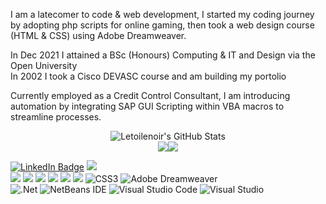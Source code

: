 <div align="center>### "I could fall asleep at night as a rock and roll star" </div>

<!--
**Letoilenoir/Letoilenoir** is a ✨ _special_ ✨ repository because its `README.md` (this file) appears on your GitHub profile.

Here are some ideas to get you started:

- 🔭 I’m currently working on ...
- 🌱 I’m currently learning ...
- 👯 I’m looking to collaborate on ...
- 🤔 I’m looking for help with ...
- 💬 Ask me about ...
- 📫 How to reach me: ...
- 😄 Pronouns: ...
- ⚡ Fun fact: ...
-->
<div><p><Hi,<br> I am a latecomer to code & web development, I started my coding journey by adopting php scripts for online gaming, then took a web design course (HTML & CSS) using Adobe Dreamweaver.</p><p>In Dec 2021 I attained a BSc (Honours) Computing & IT and Design via the Open University<br>In 2002 I took a Cisco DEVASC course and am building my portolio</p></p>
<p>Currently employed as a Credit Control Consultant, I am introducing automation by integrating SAP GUI Scripting within VBA macros to streamline processes.</p></div>


 
<div align="center">
    <img src="https://github-profile-summary-cards.vercel.app/api/cards/profile-details?username=Letoilenoir&theme=github_dark" alt="Letoilenoir's GitHub Stats"/>
</div>
<div align="center"><img src="https://github-profile-summary-cards.vercel.app/api/cards/most-commit-language?username=Letoilenoir&theme=github_dark"><img src="https://github-profile-summary-cards.vercel.app/api/cards/stats?username=Letoilenoir&theme=github_dark"></div>

<a href="www.linkedin.com/in/andy-meakin-bsc-hons-65218019"><img src="https://img.shields.io/badge/LinkedIn-blue?style=for-the-badge&logo=linkedin&logoColor=white" alt="LinkedIn Badge"/></a>
<img src="https://img.shields.io/badge/Ubuntu-E95420?style=for-the-badge&logo=ubuntu&logoColor=white">	
<img src="https://img.shields.io/badge/Windows-0078D6?style=for-the-badge&logo=windows&logoColor=white">
<img src="https://img.shields.io/badge/ProtonMail-8B89CC?style=for-the-badge&logo=protonmail&logoColor=white">
<img src="https://img.shields.io/badge/Gmail-D14836?style=for-the-badge&logo=gmail&logoColor=white">
<img src="https://img.shields.io/badge/gimp-5C5543?style=for-the-badge&logo=gimp&logoColor=white">
<img src="https://img.shields.io/badge/Inkscape-000000?style=for-the-badge&logo=Inkscape&logoColor=white">
<img src="https://img.shields.io/badge/HTML5-E34F26?style=for-the-badge&logo=html5&logoColor=white">
![CSS3](https://img.shields.io/badge/css3-%231572B6.svg?style=for-the-badge&logo=css3&logoColor=white)
![Adobe Dreamweaver](https://img.shields.io/badge/Adobe%20Dreamweaver-FF61F6.svg?style=for-the-badge&logo=Adobe%20Dreamweaver&logoColor=white)	
![.Net](https://img.shields.io/badge/.NET-5C2D91?style=for-the-badge&logo=.net&logoColor=white)
![NetBeans IDE](https://img.shields.io/badge/NetBeansIDE-1B6AC6.svg?style=for-the-badge&logo=apache-netbeans-ide&logoColor=white)
![Visual Studio Code](https://img.shields.io/badge/Visual%20Studio%20Code-0078d7.svg?style=for-the-badge&logo=visual-studio-code&logoColor=white)
![Visual Studio](https://img.shields.io/badge/Visual%20Studio-5C2D91.svg?style=for-the-badge&logo=visual-studio&logoColor=white)

 


